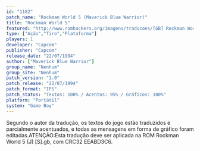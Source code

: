 ```yaml
---
id: "1182"
patch_name: "Rockman World 5 (Maverick Blue Warrior)"
title: "Rockman World 5"
featured: "http://www.romhackers.org/imagens/traducoes/[GB] Rockman World 5 - Maverick Blue Warrior - 01.png"
type: ["Ação","Tiro","Plataforma"]
players: 1
developer: "Capcom"
publisher: "Capcom"
release_date: "22/07/1994"
author: ["Maverick Blue Warrior"]
group_name: "Nenhum"
group_site: "Nenhum"
patch_version: "1.0"
patch_release: "22/07/1994"
patch_format: "IPS"
patch_status: "Textos: 100% / Acentos: 95% / Gráficos: 100%"
platform: "Portátil"
system: "Game Boy"
---
```


Segundo o autor da tradução, os textos do jogo estão traduzidos e parcialmente acentuados, e todas as mensagens em forma de gráfico foram editadas.ATENÇÃO:Esta tradução deve ser aplicada na ROM Rockman World 5 (J) [S].gb, com CRC32 EEABD3C6.